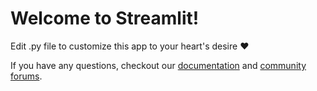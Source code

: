 # Welcome to Streamlit!

Edit .py file to customize this app to your heart's desire :heart:

If you have any questions, checkout our [documentation](https://docs.streamlit.io) and [community
forums](https://discuss.streamlit.io).
